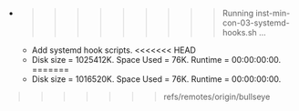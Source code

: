 * >>>>>>>>> Running inst-min-con-03-systemd-hooks.sh ...
  * Add systemd hook scripts.
<<<<<<< HEAD
  * Disk size = 1025412K. Space Used = 76K. Runtime = 00:00:00:00.
=======
  * Disk size = 1016520K. Space Used = 76K. Runtime = 00:00:00:00.
>>>>>>> refs/remotes/origin/bullseye

